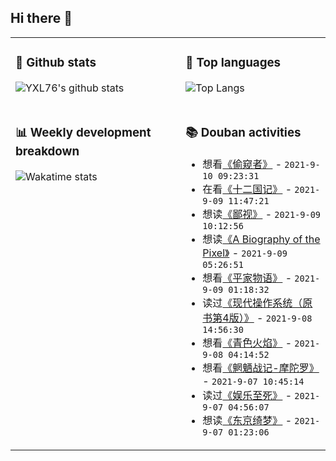## Hi there 👋

<table>
<tr>
<td valign="top" width="54%">

### 🔭 Github stats

![YXL76's github stats](https://github-readme-stats.yxl76.vercel.app/api?username=YXL76&count_private=true&show_icons=true&include_all_commits=true&theme=prussian&line_height=28&disable_animations=true)

</td>

<td valign="top" width="46%">

### 🌱 Top languages

![Top Langs](https://github-readme-stats.yxl76.vercel.app/api/top-langs/?username=YXL76&layout=compact&theme=prussian&langs_count=8&hide=HTML,CSS,SCSS)

</td>
</tr>
<tr>
<td valign="top" width="54%">

### 📊 Weekly development breakdown

![Wakatime stats](https://github-readme-stats.yxl76.vercel.app/api/wakatime?username=YXL76&layout=compact&theme=prussian)


</td>
<td valign="top" width="46%">

### 📚 Douban activities

- 想看[《偷窥者》](http://movie.douban.com/subject/34981939/) - `2021-9-10 09:23:31`
- 在看[《十二国记》](http://movie.douban.com/subject/1394510/) - `2021-9-09 11:47:21`
- 想读[《鄙视》](https://book.douban.com/subject/35482123/) - `2021-9-09 10:12:56`
- 想读[《A Biography of the Pixel》](https://book.douban.com/subject/35561048/) - `2021-9-09 05:26:51`
- 想看[《平家物语》](http://movie.douban.com/subject/35590029/) - `2021-9-09 01:18:32`
- 读过[《现代操作系统（原书第4版）》](https://book.douban.com/subject/27096665/) - `2021-9-08 14:56:30`
- 想看[《青色火焰》](http://movie.douban.com/subject/25879504/) - `2021-9-08 04:14:52`
- 想看[《魍魉战记-摩陀罗》](http://movie.douban.com/subject/3784474/) - `2021-9-07 10:45:14`
- 读过[《娱乐至死》](https://book.douban.com/subject/26319730/) - `2021-9-07 04:56:07`
- 想读[《东京绮梦》](https://book.douban.com/subject/35573603/) - `2021-9-07 01:23:06`

</td>
</tr>
</table>

<!--
**YXL76/YXL76** is a ✨ _special_ ✨ repository because its `README.md` (this file) appears on your GitHub profile.

Here are some ideas to get you started:

- 🔭 I’m currently working on ...
- 🌱 I’m currently learning ...
- 👯 I’m looking to collaborate on ...
- 🤔 I’m looking for help with ...
- 💬 Ask me about ...
- 📫 How to reach me: ...
- 😄 Pronouns: ...
- ⚡ Fun fact: ...
-->
